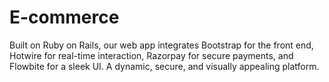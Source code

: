 # E-commerce
Built on Ruby on Rails, our web app integrates Bootstrap for the front end, Hotwire for real-time interaction, Razorpay for secure payments, and Flowbite for a sleek UI. A dynamic, secure, and visually appealing platform.

